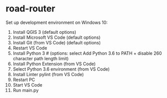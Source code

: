 # road-router

Set up development environment on Windows 10:

1.  Install QGIS 3 (default options)
2.  Install Microsoft VS Code (default options)
3.  Install Git (from VS Code) (default options)
4.  Restart VS Code
5.  Install Python 3 # (options: select Add Python 3.6 to PATH + disable 260 character path length limit)
6.  Install Python Extension (from VS Code)
7.  Select Python 3.6 environment (from VS Code)
8.  Install Linter pylint (from VS Code)
9.  Restart PC
10. Start VS Code
11. Run main.py
